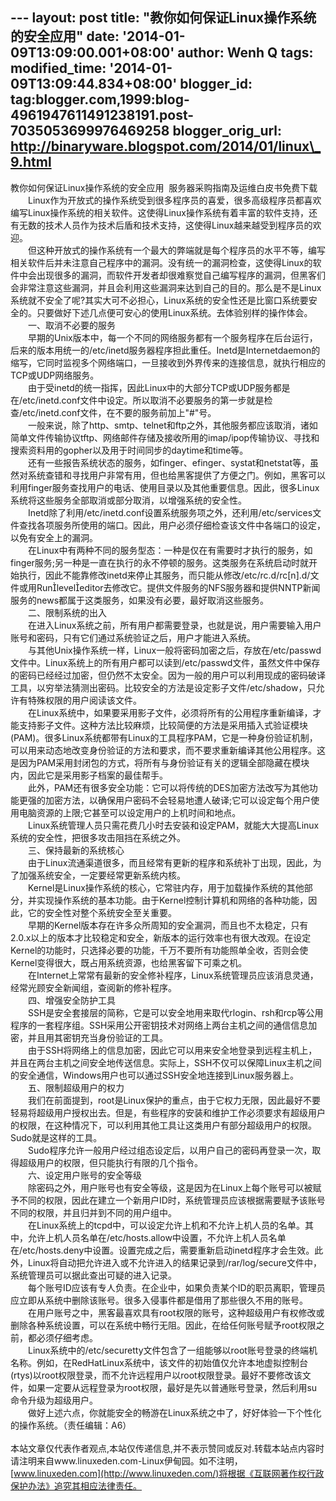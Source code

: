 --- layout: post title: "教你如何保证Linux操作系统的安全应用" date:
'2014-01-09T13:09:00.001+08:00' author: Wenh Q tags: modified\_time:
'2014-01-09T13:09:44.834+08:00' blogger\_id:
tag:blogger.com,1999:blog-4961947611491238191.post-7035053699976469258
blogger\_orig\_url: http://binaryware.blogspot.com/2014/01/linux\_9.html
---
教你如何保证Linux操作系统的安全应用  服务器采购指南及运维白皮书免费下载
\
　　Linux作为开放式的操作系统受到很多程序员的喜爱，很多高级程序员都喜欢编写Linux操作系统的相关软件。这使得Linux操作系统有着丰富的软件支持，还有无数的技术人员作为技术后盾和技术支持，这使得Linux越来越受到程序员的欢迎。
\
　　但这种开放式的操作系统有一个最大的弊端就是每个程序员的水平不等，编写相关软件后并未注意自己程序中的漏洞。没有统一的漏洞检查，这使得Linux的软件中会出现很多的漏洞，而软件开发者却很难察觉自己编写程序的漏洞，但黑客们会非常注意这些漏洞，并且会利用这些漏洞来达到自己的目的。那么是不是Linux系统就不安全了呢?其实大可不必担心，Linux系统的安全性还是比窗口系统要安全的。只要做好下述几点便可安心的使用Linux系统。去体验别样的操作体会。
\
　　一、取消不必要的服务
\
　　早期的Unix版本中，每一个不同的网络服务都有一个服务程序在后台运行，后来的版本用统一的/etc/inetd服务器程序担此重任。Inetd是Internetdaemon的缩写，它同时监视多个网络端口，一旦接收到外界传来的连接信息，就执行相应的TCP或UDP网络服务。
\
　　由于受inetd的统一指挥，因此Linux中的大部分TCP或UDP服务都是在/etc/inetd.conf文件中设定。所以取消不必要服务的第一步就是检查/etc/inetd.conf文件，在不要的服务前加上"\#"号。
\
　　一般来说，除了http、smtp、telnet和ftp之外，其他服务都应该取消，诸如简单文件传输协议tftp、网络邮件存储及接收所用的imap/ipop传输协议、寻找和搜索资料用的gopher以及用于时间同步的daytime和time等。
\
　　还有一些报告系统状态的服务，如finger、efinger、systat和netstat等，虽然对系统查错和寻找用户非常有用，但也给黑客提供了方便之门。例如，黑客可以利用finger服务查找用户的电话、使用目录以及其他重要信息。因此，很多Linux系统将这些服务全部取消或部分取消，以增强系统的安全性。
\
　　Inetd除了利用/etc/inetd.conf设置系统服务项之外，还利用/etc/services文件查找各项服务所使用的端口。因此，用户必须仔细检查该文件中各端口的设定，以免有安全上的漏洞。
\
　　在Linux中有两种不同的服务型态：一种是仅在有需要时才执行的服务，如finger服务;另一种是一直在执行的永不停顿的服务。这类服务在系统启动时就开始执行，因此不能靠修改inetd来停止其服务，而只能从修改/etc/rc.d/rc[n].d/文件或用Runleveleditor去修改它。提供文件服务的NFS服务器和提供NNTP新闻服务的news都属于这类服务，如果没有必要，最好取消这些服务。
\
　　二、限制系统的出入
\
　　在进入Linux系统之前，所有用户都需要登录，也就是说，用户需要输入用户账号和密码，只有它们通过系统验证之后，用户才能进入系统。
\
　　与其他Unix操作系统一样，Linux一般将密码加密之后，存放在/etc/passwd文件中。Linux系统上的所有用户都可以读到/etc/passwd文件，虽然文件中保存的密码已经经过加密，但仍然不太安全。因为一般的用户可以利用现成的密码破译工具，以穷举法猜测出密码。比较安全的方法是设定影子文件/etc/shadow，只允许有特殊权限的用户阅读该文件。
\
　　在Linux系统中，如果要采用影子文件，必须将所有的公用程序重新编译，才能支持影子文件。这种方法比较麻烦，比较简便的方法是采用插入式验证模块(PAM)。很多Linux系统都带有Linux的工具程序PAM，它是一种身份验证机制，可以用来动态地改变身份验证的方法和要求，而不要求重新编译其他公用程序。这是因为PAM采用封闭包的方式，将所有与身份验证有关的逻辑全部隐藏在模块内，因此它是采用影子档案的最佳帮手。
\
　　此外，PAM还有很多安全功能：它可以将传统的DES加密方法改写为其他功能更强的加密方法，以确保用户密码不会轻易地遭人破译;它可以设定每个用户使用电脑资源的上限;它甚至可以设定用户的上机时间和地点。
\
　　Linux系统管理人员只需花费几小时去安装和设定PAM，就能大大提高Linux系统的安全性，把很多攻击阻挡在系统之外。
\
　　三、保持最新的系统核心
\
　　由于Linux流通渠道很多，而且经常有更新的程序和系统补丁出现，因此，为了加强系统安全，一定要经常更新系统内核。
\
　　Kernel是Linux操作系统的核心，它常驻内存，用于加载操作系统的其他部分，并实现操作系统的基本功能。由于Kernel控制计算机和网络的各种功能，因此，它的安全性对整个系统安全至关重要。
\
　　早期的Kernel版本存在许多众所周知的安全漏洞，而且也不太稳定，只有2.0.x以上的版本才比较稳定和安全，新版本的运行效率也有很大改观。在设定Kernel的功能时，只选择必要的功能，千万不要所有功能照单全收，否则会使Kernel变得很大，既占用系统资源，也给黑客留下可乘之机。
\
　　在Internet上常常有最新的安全修补程序，Linux系统管理员应该消息灵通，经常光顾安全新闻组，查阅新的修补程序。
\
　　四、增强安全防护工具
\
　　SSH是安全套接层的简称，它是可以安全地用来取代rlogin、rsh和rcp等公用程序的一套程序组。SSH采用公开密钥技术对网络上两台主机之间的通信信息加密，并且用其密钥充当身份验证的工具。
\
　　由于SSH将网络上的信息加密，因此它可以用来安全地登录到远程主机上，并且在两台主机之间安全地传送信息。实际上，SSH不仅可以保障Linux主机之间的安全通信，Windows用户也可以通过SSH安全地连接到Linux服务器上。
\
　　五、限制超级用户的权力
\
　　我们在前面提到，root是Linux保护的重点，由于它权力无限，因此最好不要轻易将超级用户授权出去。但是，有些程序的安装和维护工作必须要求有超级用户的权限，在这种情况下，可以利用其他工具让这类用户有部分超级用户的权限。Sudo就是这样的工具。
\
　　Sudo程序允许一般用户经过组态设定后，以用户自己的密码再登录一次，取得超级用户的权限，但只能执行有限的几个指令。
\
　　六、设定用户账号的安全等级
\
　　除密码之外，用户账号也有安全等级，这是因为在Linux上每个账号可以被赋予不同的权限，因此在建立一个新用户ID时，系统管理员应该根据需要赋予该账号不同的权限，并且归并到不同的用户组中。
\
　　在Linux系统上的tcpd中，可以设定允许上机和不允许上机人员的名单。其中，允许上机人员名单在/etc/hosts.allow中设置，不允许上机人员名单在/etc/hosts.deny中设置。设置完成之后，需要重新启动inetd程序才会生效。此外，Linux将自动把允许进入或不允许进入的结果记录到/rar/log/secure文件中，系统管理员可以据此查出可疑的进入记录。
\
　　每个账号ID应该有专人负责。在企业中，如果负责某个ID的职员离职，管理员应立即从系统中删除该账号。很多入侵事件都是借用了那些很久不用的账号。
\
　　在用户账号之中，黑客最喜欢具有root权限的账号，这种超级用户有权修改或删除各种系统设置，可以在系统中畅行无阻。因此，在给任何账号赋予root权限之前，都必须仔细考虑。
\
　　Linux系统中的/etc/securetty文件包含了一组能够以root账号登录的终端机名称。例如，在RedHatLinux系统中，该文件的初始值仅允许本地虚拟控制台(rtys)以root权限登录，而不允许远程用户以root权限登录。最好不要修改该文件，如果一定要从远程登录为root权限，最好是先以普通账号登录，然后利用su命令升级为超级用户。
\
　　做好上述六点，你就能安全的畅游在Linux系统之中了，好好体验一下个性化的操作系统。（责任编辑：A6）
\
\
本站文章仅代表作者观点,本站仅传递信息,并不表示赞同或反对.转载本站点内容时请注明来自www.linuxeden.com-Linux伊甸园。如不注明，[www.linuxeden.com](http://www.linuxeden.com/)将根据《互联网著作权行政保护办法》追究其相应法律责任。
